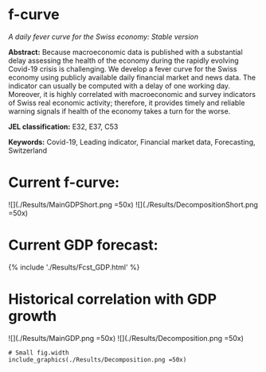 # f-curve
*A daily fever curve for the Swiss economy: Stable version*

**Abstract:**  Because macroeconomic data is published with a substantial delay assessing the health of the economy during the rapidly evolving Covid-19 crisis is challenging. We develop a fever curve for the Swiss economy using publicly available daily financial market and news data. The indicator can usually be computed with a delay of one working day. Moreover, it is highly correlated with macroeconomic and survey indicators of Swiss real economic activity; therefore, it provides timely and reliable warning signals if health of the economy takes a turn for the worse.

**JEL classification:** E32, E37, C53

**Keywords:** Covid-19, Leading indicator, Financial market data, Forecasting, Switzerland

# Current f-curve:
![](./Results/MainGDPShort.png =50x)
![](./Results/DecompositionShort.png =50x)

# Current GDP forecast:
{% include './Results/Fcst_GDP.html' %}

# Historical correlation with GDP growth
![](./Results/MainGDP.png =50x)
![](./Results/Decomposition.png =50x)

```{r, fig.width = 1}
# Small fig.width
include_graphics(./Results/Decomposition.png =50x)
```